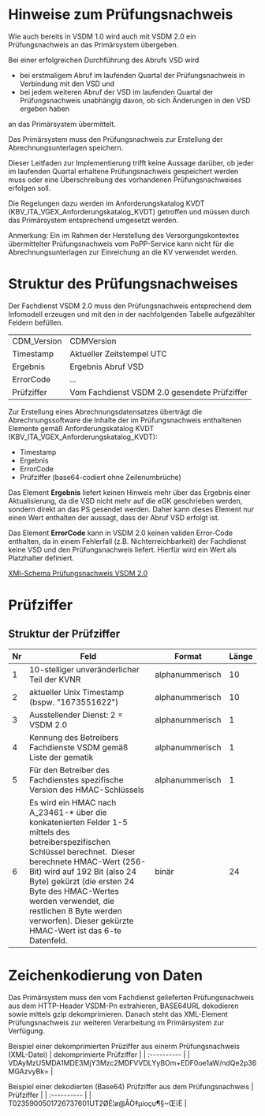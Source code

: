 # Hinweise zum Prüfungsnachweis

Wie auch bereits in VSDM 1.0 wird auch mit VSDM 2.0 ein Prüfungsnachweis an das Primärsystem übergeben. 

Bei einer erfolgreichen Durchführung des Abrufs VSD wird 
  - bei erstmaligem Abruf im laufenden Quartal der Prüfungsnachweis in Verbindung mit den VSD und
  - bei jedem weiteren Abruf der VSD im laufenden Quartal der Prüfungsnachweis unabhängig davon, ob sich Änderungen in den VSD ergeben haben

an das Primärsystem übermittelt.

Das Primärsystem muss den Prüfungsnachweis zur Erstellung der Abrechnungsunterlagen speichern. 

Dieser Leitfaden zur Implementierung trifft keine Aussage darüber, ob jeder im laufenden Quartal erhaltene Prüfungsnachweis gespeichert werden muss oder eine Überschreibung des vorhandenen Prüfungsnachweises erfolgen soll. 

Die Regelungen dazu werden im Anforderungskatalog KVDT (KBV_ITA_VGEX_Anforderungskatalog_KVDT) getroffen und müssen durch das Primärsystem entsprechend umgesetzt werden.

Anmerkung: Ein im Rahmen der Herstellung des Versorgungskontextes übermittelter Prüfungsnachweis vom PoPP-Service kann nicht für die Abrechnungsunterlagen zur Einreichung an die KV verwendet werden.

# Struktur des Prüfungsnachweises
Der Fachdienst VSDM 2.0 muss den Prüfungsnachweis entsprechend dem Infomodell erzeugen und mit den in der nachfolgenden Tabelle aufgezählter Feldern befüllen.

|  |  |
| ----------------- | --------------------- | 
| CDM_Version | CDMVersion |
| Timestamp | Aktueller Zeitstempel UTC |
| Ergebnis | Ergebnis Abruf VSD |
| ErrorCode | ... |
| Prüfziffer | Vom Fachdienst VSDM 2.0 gesendete Prüfziffer |

Zur Erstellung eines Abrechnungsdatensatzes überträgt die Abrechnungssoftware die Inhalte der im Prüfungsnachweis enthaltenen Elemente gemäß Anforderungskatalog KVDT (KBV_ITA_VGEX_Anforderungskatalog_KVDT):
- Timestamp
- Ergebnis
- ErrorCode
- Prüfziffer (base64-codiert ohne Zeilenumbrüche)

Das Element **Ergebnis** liefert keinen Hinweis mehr über das Ergebnis einer Aktualisierung, da die VSD nicht mehr auf die eGK geschrieben werden, sondern direkt an das PS gesendet werden. Daher kann dieses Element nur einen Wert enthalten der aussagt, dass der Abruf VSD erfolgt ist.

Das Element **ErrorCode** kann in VSDM 2.0 keinen validen Error-Code enthalten, da in einem Fehlerfall (z.B. Nichterreichbarkeit) der Fachdienst keine VSD und den Prüfungsnachweis liefert. Hierfür wird ein Wert als Platzhalter definiert.

[XMl-Schema Prüfungsnachweis VSDM 2.0](src/vsds/vsdmpruefungsnachweis2.xsd)


# Prüfziffer

## Struktur der Prüfziffer

| Nr | Feld | Format | Länge |
| ---- | ---- |---- | ---- | 
| 1 | 10-stelliger unveränderlicher Teil der KVNR | alphanummerisch | 10 |
| 2 | aktueller Unix Timestamp (bspw. "1673551622") | alphanummerisch | 10 |
| 3 | Ausstellender Dienst: 2 = VSDM 2.0 | alphanummerisch | 1 |
| 4 | Kennung des Betreibers Fachdienste VSDM gemäß Liste der gematik | alphanummerisch | 1 |
| 5 | Für den Betreiber des Fachdienstes spezifische Version des HMAC-Schlüssels | alphanummerisch | 1 |
| 6 | Es wird ein HMAC nach A_23461-* über die konkatenierten Felder 1-5 mittels des betreiberspezifischen Schlüssel berechnet.  Dieser berechnete HMAC-Wert (256-Bit) wird auf 192 Bit (also 24 Byte) gekürzt (die ersten 24 Byte des HMAC-Wertes werden verwendet, die restlichen 8 Byte werden verworfen). Dieser gekürzte HMAC-Wert ist das 6-te Datenfeld. | binär | 24 |


# Zeichenkodierung von Daten

Das Primärsystem muss den vom Fachdienst gelieferten Prüfungsnachweis aus dem HTTP-Header VSDM-Pn extrahieren, BASE64URL dekodieren sowie mittels gzip dekomprimieren. Danach steht das XML-Element Prüfungsnachweis zur weiteren Verarbeitung im Primärsystem zur Verfügung.

Beispiel einer dekomprimierten Prüziffer aus einerm Prüfungsnachweis (XML-Datei)
| dekomprimierte Prüfziffer |
| :----------                |
| <PZ>VDAyMzU5MDA1MDE3MjY3Mzc2MDFVVDLYyBOm+EDF0oe1aW/ndQe2p36MGAzvyBk=</PZ> |

Beispiel einer dekodierten (Base64) Prüfziffer aus dem Prüfungsnachweis
| Prüfziffer |
| :---------- |
| T0235900501726737601UT2ØÈ¦ø@ÅÒ‡µioçu¶§~ŒïÈ |







